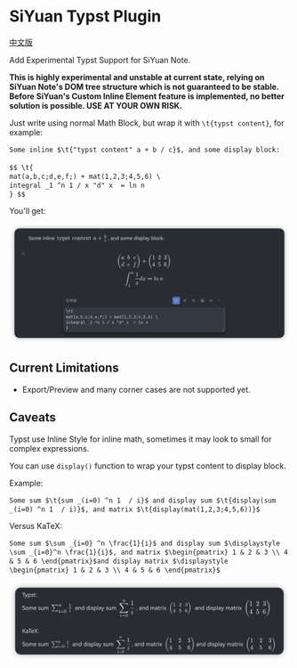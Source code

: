 
# SiYuan Typst Plugin

[中文版](./README_zh_CN.md)

Add Experimental Typst Support for SiYuan Note.

**This is highly experimental and unstable at current state, relying on  SiYuan Note's DOM tree structure which is not guaranteed to be stable. Before SiYuan's Custom Inline Element feature is implemented, no better solution is possible. USE AT YOUR OWN RISK.**

Just write using normal Math Block, but wrap it with `\t{typst content}`, for example:

```
Some inline $\t{"typst content" a + b / c}$, and some display block:

$$ \t{
mat(a,b,c;d,e,f;) + mat(1,2,3;4,5,6) \
integral _1 ^n 1 / x "d" x  = ln n
} $$
```

You'll get:

![Showcase](./asset/typst_showcase.png)

## Current Limitations

- Export/Preview and many corner cases are not supported yet.

## Caveats

Typst use Inline Style for inline math, sometimes it may look to small for complex expressions.

You can use `display()` function to wrap your typst content to display block.

Example:

```
Some sum $\t{sum _(i=0) ^n 1  / i}$ and display sum $\t{display(sum _(i=0) ^n 1  / i)}$, and matrix $\t{display(mat(1,2,3;4,5,6))}$
```

Versus KaTeX:

```
Some sum $\sum _{i=0} ^n \frac{1}{i}$ and display sum $\displaystyle \sum _{i=0}^n \frac{1}{i}$, and matrix $\begin{pmatrix} 1 & 2 & 3 \\ 4 & 5 & 6 \end{pmatrix}$and display matrix $\displaystyle \begin{pmatrix} 1 & 2 & 3 \\ 4 & 5 & 6 \end{pmatrix}$
```

![Display Style Showcase](./asset/display-style.png)
